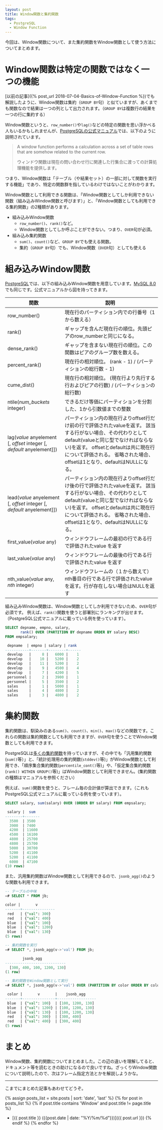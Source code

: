 ```yaml
---
layout: post
title: Window関数と集約関数
tags:
  - PostgreSQL
  - Window Function
---
```






今回は、Window関数について、また集約関数をWindow関数として使う方法についてまとめます。

# Window関数は特定の関数ではなく一つの機能

[以前の記事]({% post_url 2018-07-04-Basics-of-Window-Function %})でも解説したように、Window関数は集約（`GROUP BY`句）と似ていますが、あくまでも関数なので結果は一つの列として出力されます。（`GROUP BY`は複数行の結果を一つの行に集約する）

Window関数というと、`row_number()`や`lag()`などの特定の関数を思い浮かべる人もいるかもしれませんが、[PostgreSQLの公式マニュアル](https://www.postgresql.org/docs/11/static/tutorial-window.html)では、以下のように説明されています。

> A window function performs a calculation across a set of table rows that are somehow related to the current row.
>
> ウィンドウ関数は現在の問い合わせ行に関連した行集合に渡っての計算処理機能を提供します。

つまり、Window関数は「テーブル（や結果セット）の一部に対して関数を実行する機能」であり、特定の関数群を指しているわけではないことがわかります。

Window関数として利用できる関数は、「Window関数としてしか利用できない関数（組み込みWindow関数と呼びます）」と、「Window関数としても利用できる集約関数」の2種類があります。

* 組み込みWindow関数
  * `row_number()`、`rank()`など。
  * Window関数としてしか呼ぶことができない。つまり、`OVER`句が必須。
* 組み込み集約関数
  * `sum()`、`count()`など、`GROUP BY`でも使える関数。
  * 集約（`GROUP BY`句）でも、Window関数（`OVER`句）としても使える

# 組み込みWindow関数

[PostgreSQL](https://www.postgresql.jp/document/10/html/functions-window.html)では、以下の組み込みWindow関数を用意しています。[MySQL 8.0](https://dev.mysql.com/doc/refman/8.0/en/window-function-descriptions.html)でも同じです。公式マニュアルから図を持ってきます。

|関数|説明|
|----|----|
|row\_number()|現在行のパーティション内での行番号（1から数える）|
|rank()|ギャップを含んだ現在行の順位。先頭ピアのrow_numberと同じになる。|
|dense\_rank()|ギャップを含まない現在行の順位。この関数はピアのグループ数を数える。|
|percent\_rank()|現在行の相対順位。 (rank - 1) / (パーティションの総行数 - 1)|
|cume\_dist()|現在行の相対順位。 (現在行より先行する行およびピアの行数) / (パーティションの総行数)|
|ntile(*num\_buckets* integer)|できるだけ等価にパーティションを分割した、1から引数値までの整数|
|lag(*value* anyelement [, *offset* integer [, *default* anyelement]])|パーティション内の現在行よりoffset行だけ前の行で評価されたvalueを返す。 該当する行がない場合、その代わりとしてdefault(valueと同じ型でなければならない)を返す。 offsetとdefaultは共に現在行について評価される。 省略された場合、offsetは1となり、defaultはNULLになる。 |
|lead(*value* anyelement [, *offset* integer [, *default* anyelement]])|パーティション内の現在行よりoffset行だけ後の行で評価されたvalueを返す。 該当する行がない場合、その代わりとしてdefault(valueと同じ型でなければならない)を返す。 offsetとdefaultは共に現在行について評価される。 省略された場合、offsetは1となり、defaultはNULLになる。 |
|first\_value(*value* any)|ウィンドウフレームの最初の行である行で評価されたvalue を返す |
|last\_value(*value* any)|ウィンドウフレームの最後の行である行で評価されたvalue を返す |
|nth\_value(*value* any, *nth* integer)|ウィンドウフレームの（１から数えて）nth番目の行である行で評価されたvalueを返す。行が存在しない場合はNULLを返す |

組み込みWindow関数は、Window関数としてしか利用できないため、`OVER`句が必須です。
例えば、`rank()`関数を使うと部署別にランキングが出せます。（PostgreSQL公式マニュアルに載っている例を使っています）。

```sql
SELECT depname, empno, salary,
       rank() OVER (PARTITION BY depname ORDER BY salary DESC)
FROM empsalary;

 depname  | empno | salary | rank 
-----------+-------+--------+------
 develop   |     8 |   6000 |    1
 develop   |    10 |   5200 |    2
 develop   |    11 |   5200 |    2
 develop   |     9 |   4500 |    4
 develop   |     7 |   4200 |    5
 personnel |     2 |   3900 |    1
 personnel |     5 |   3500 |    2
 sales     |     1 |   5000 |    1
 sales     |     4 |   4800 |    2
 sales     |     3 |   4800 |    2
```

# 集約関数

集約関数は、馴染みのある`sum()`、`count()`、`min()`、`max()`などの関数です。これらの関数は集約関数としても利用できますが、`OVER`句を使うことでWindow関数としても利用できます。

PostgreSQLは[多くの集約関数](https://www.postgresql.jp/document/10/html/functions-aggregate.html)を持っていますが、その中でも「汎用集約関数(`sum()`等）」と、「統計処理用の集約関数(`stddev()`等)」がWindow関数として利用でき、「順序集合集約関数(`percentile_cont()`等)」や、「仮定集合集約関数(`rank() WITHIN GROUP()`等)」はWindow関数として利用できません。(集約関数の種類はマニュアルを参照ください）

例えば、`sum()`関数を使うと、フレーム毎の合計値が算出できます。（これもPostgreSQL公式マニュアルに載っている例を使っています）。

```sql
SELECT salary, sum(salary) OVER (ORDER BY salary) FROM empsalary;

 salary |  sum
--------+-------
  3500  | 3500
  3900  | 7400
  4200  | 11600
  4500  | 16100
  4800  | 25700
  4800  | 25700
  5000  | 30700
  5200  | 41100
  5200  | 41100
  6000  | 47100
(10 rows)
```

また、汎用集約関数はWindow関数として利用できるので、`jsonb_agg()`のような関数も利用できます。

```sql
-- テーブルの中味
=# SELECT * FROM jb;

color |       v
-------+---------------
 red   | {"val": 300}
 red   | {"val": 400}
 blue  | {"val": 100}
 blue  | {"val": 1200}
 blue  | {"val": 130}
(5 rows)

-- 集約関数を実行
=# SELECT *, jsonb_agg(v->'val') FROM jb;

	    jsonb_agg
----------------------------
  [300, 400, 100, 1200, 130]
(1 row)

-- 集約関数をWindow関数として実行
=# SELECT *, jsonb_agg(v->'val') OVER (PARTITION BY color ORDER BY color) from jb;

 color |       v       |    jsonb_agg
-------+---------------+------------------
 blue  | {"val": 100}  | [100, 1200, 130]
 blue  | {"val": 1200} | [100, 1200, 130]
 blue  | {"val": 130}  | [100, 1200, 130]
 red   | {"val": 300}  | [300, 400]
 red   | {"val": 400}  | [300, 400]
(5 rows)
```

# まとめ
Window関数、集約関数についてまとめました。この辺の違いを理解してると、ドキュメント等を読むときの助けになるので良いですね。ざっくりWindow関数について説明したので、次はフレーム指定方法とかを解説しようかな。

---

こまでにまとめた記事もあわせてどうぞ。

{% assign posts_list = site.posts | sort: 'date', 'last' %}
{% for post in posts_list %}
	{% if post.title contains 'Window' and post.title != page.title %}
* [{{ post.title }} ({{post.date | date: "%Y/%m/%d"}})]({{ post.url }})
	{% endif %}
{% endfor %}
